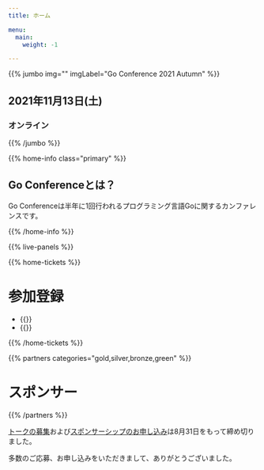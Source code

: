 ```yaml
---
title: ホーム

menu:
  main:
    weight: -1

---
```


{{% jumbo img="" imgLabel="Go Conference 2021 Autumn" %}}

## 2021年11月13日(土) 
### オンライン

<!--connpassへのリンクを貼る
<a class="btn primary" href="https://gocon.connpass.com/event/148602/" target="_blank"><svg class="icon icon-cfp"><use xlink:href="#ticket"></use></svg>カンファレンスチケット</a> <a class="btn primary" href="https://gocon.connpass.com/event/149447/" target="_blank"><svg class="icon icon-cfp"><use xlink:href="#ticket"></use></svg>懇親会チケット</a>
-->

{{% /jumbo %}}

{{% home-info class="primary" %}}
## Go Conferenceとは？

Go Conferenceは半年に1回行われるプログラミング言語Goに関するカンファレンスです。

{{% /home-info %}}

<!-- ... -->
<!-- ... -->
<!-- ... -->

<!--
{{<cfp starts="2021-06-12"
       ends="2021-08-31"
       url="https://www.papercall.io/gocon-tokyo-2021-autumn">}}
-->

<!--
{{% home-speakers %}}
## スピーカー

{{< button-link label="See all speakers"
                url="./speakers"
                icon="right" >}}

{{% button-link label="Ask the speakers"
url="https://app.sli.do/event/xchxcoal/"
icon="right" %}}

{{% /home-speakers %}}
-->

{{% live-panels %}}

{{% home-tickets %}}

# 参加登録

<ul>
<li>{{<ticket name="オンライン会場"
           price="無料"
           url="https://gocon.connpass.com/event/213865/">}}
</li>
<li>{{<ticket name="懇親会"
           price="無料"
           url="https://gocon.connpass.com/event/230304/">}}
</li>
</ul>

{{% /home-tickets %}}


{{% partners categories="gold,silver,bronze,green" %}}
# スポンサー

{{% /partners %}}

<div class="plain-notice">
  <p>
    <a href="https://www.papercall.io/gocon-tokyo-2021-autumn">トークの募集</a>および<a href="https://drive.google.com/file/d/1TVTPtHXOSvABu8OjtAZZVVGn1uhQN8oo/view">スポンサーシップのお申し込み</a>は8月31日をもって締め切りました。
  </p>

  <p>多数のご応募、お申し込みをいただきまして、ありがとうございました。</p>
</div>

<!--
<div style="text-align: center; margin-bottom: 20px;">

## スポンサー希望の企業様へ
スポンサーシッププランをご参照ください

{{% button-link label="See Sponsership plans"
                url="https://drive.google.com/file/d/1TVTPtHXOSvABu8OjtAZZVVGn1uhQN8oo/view"
                icon="link" %}}

</div>
-->

<!-- ... -->

<!-- ... -->
